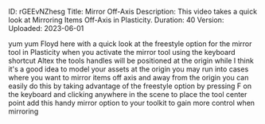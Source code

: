 ID: rGEEvNZhesg
Title: Mirror Off-Axis
Description: This video takes a quick look at Mirroring Items Off-Axis in Plasticity.
Duration: 40
Version: 
Uploaded: 2023-06-01

yum yum Floyd here with a quick look at
the freestyle option for the mirror tool
in Plasticity when you activate the
mirror tool using the keyboard shortcut
Altex the tools handles will be
positioned at the origin while I think
it's a good idea to model your assets at
the origin you may run into cases where
you want to mirror items off axis and
away from the origin you can easily do
this by taking advantage of the
freestyle option by pressing F on the
keyboard and clicking anywhere in the
scene to place the tool center point add
this handy mirror option to your toolkit
to gain more control when mirroring